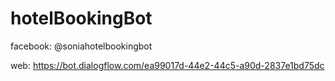 # hotelBookingBot

facebook: @soniahotelbookingbot

web: https://bot.dialogflow.com/ea99017d-44e2-44c5-a90d-2837e1bd75dc
